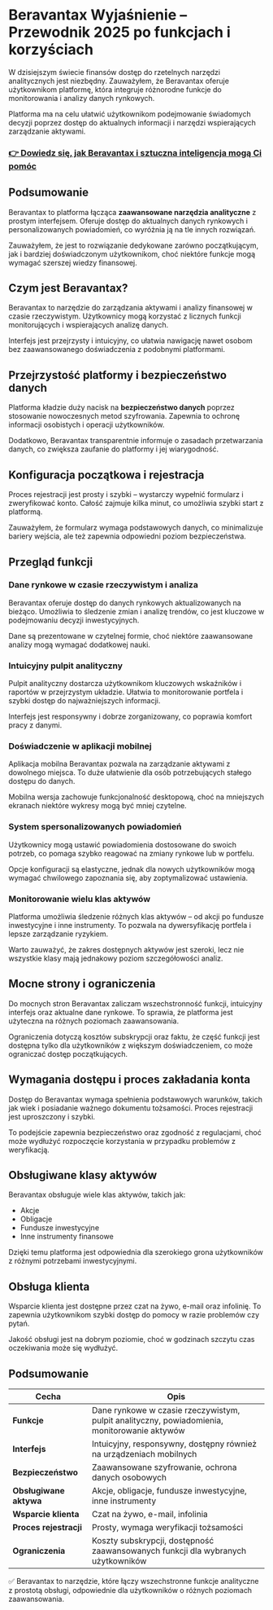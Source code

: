 # Beravantax Wyjaśnienie – Przewodnik 2025 po funkcjach i korzyściach
 

W dzisiejszym świecie finansów dostęp do rzetelnych narzędzi analitycznych jest niezbędny. Zauważyłem, że Beravantax oferuje użytkownikom platformę, która integruje różnorodne funkcje do monitorowania i analizy danych rynkowych. 

Platforma ma na celu ułatwić użytkownikom podejmowanie świadomych decyzji poprzez dostęp do aktualnych informacji i narzędzi wspierających zarządzanie aktywami.

### [👉 Dowiedz się, jak Beravantax i sztuczna inteligencja mogą Ci pomóc](https://is.gd/dYT7H7)
## Podsumowanie

Beravantax to platforma łącząca **zaawansowane narzędzia analityczne** z prostym interfejsem. Oferuje dostęp do aktualnych danych rynkowych i personalizowanych powiadomień, co wyróżnia ją na tle innych rozwiązań.

Zauważyłem, że jest to rozwiązanie dedykowane zarówno początkującym, jak i bardziej doświadczonym użytkownikom, choć niektóre funkcje mogą wymagać szerszej wiedzy finansowej.

## Czym jest Beravantax?

Beravantax to narzędzie do zarządzania aktywami i analizy finansowej w czasie rzeczywistym. Użytkownicy mogą korzystać z licznych funkcji monitorujących i wspierających analizę danych.

Interfejs jest przejrzysty i intuicyjny, co ułatwia nawigację nawet osobom bez zaawansowanego doświadczenia z podobnymi platformami.

## Przejrzystość platformy i bezpieczeństwo danych

Platforma kładzie duży nacisk na **bezpieczeństwo danych** poprzez stosowanie nowoczesnych metod szyfrowania. Zapewnia to ochronę informacji osobistych i operacji użytkowników.

Dodatkowo, Beravantax transparentnie informuje o zasadach przetwarzania danych, co zwiększa zaufanie do platformy i jej wiarygodność.

## Konfiguracja początkowa i rejestracja

Proces rejestracji jest prosty i szybki – wystarczy wypełnić formularz i zweryfikować konto. Całość zajmuje kilka minut, co umożliwia szybki start z platformą.

Zauważyłem, że formularz wymaga podstawowych danych, co minimalizuje bariery wejścia, ale też zapewnia odpowiedni poziom bezpieczeństwa.

## Przegląd funkcji

### Dane rynkowe w czasie rzeczywistym i analiza

Beravantax oferuje dostęp do danych rynkowych aktualizowanych na bieżąco. Umożliwia to śledzenie zmian i analizę trendów, co jest kluczowe w podejmowaniu decyzji inwestycyjnych.

Dane są prezentowane w czytelnej formie, choć niektóre zaawansowane analizy mogą wymagać dodatkowej nauki.

### Intuicyjny pulpit analityczny

Pulpit analityczny dostarcza użytkownikom kluczowych wskaźników i raportów w przejrzystym układzie. Ułatwia to monitorowanie portfela i szybki dostęp do najważniejszych informacji.

Interfejs jest responsywny i dobrze zorganizowany, co poprawia komfort pracy z danymi.

### Doświadczenie w aplikacji mobilnej

Aplikacja mobilna Beravantax pozwala na zarządzanie aktywami z dowolnego miejsca. To duże ułatwienie dla osób potrzebujących stałego dostępu do danych.

Mobilna wersja zachowuje funkcjonalność desktopową, choć na mniejszych ekranach niektóre wykresy mogą być mniej czytelne.

### System spersonalizowanych powiadomień

Użytkownicy mogą ustawić powiadomienia dostosowane do swoich potrzeb, co pomaga szybko reagować na zmiany rynkowe lub w portfelu.

Opcje konfiguracji są elastyczne, jednak dla nowych użytkowników mogą wymagać chwilowego zapoznania się, aby zoptymalizować ustawienia.

### Monitorowanie wielu klas aktywów

Platforma umożliwia śledzenie różnych klas aktywów – od akcji po fundusze inwestycyjne i inne instrumenty. To pozwala na dywersyfikację portfela i lepsze zarządzanie ryzykiem.

Warto zauważyć, że zakres dostępnych aktywów jest szeroki, lecz nie wszystkie klasy mają jednakowy poziom szczegółowości analiz.

## Mocne strony i ograniczenia

Do mocnych stron Beravantax zaliczam wszechstronność funkcji, intuicyjny interfejs oraz aktualne dane rynkowe. To sprawia, że platforma jest użyteczna na różnych poziomach zaawansowania.

Ograniczenia dotyczą kosztów subskrypcji oraz faktu, że część funkcji jest dostępna tylko dla użytkowników z większym doświadczeniem, co może ograniczać dostęp początkujących.

## Wymagania dostępu i proces zakładania konta

Dostęp do Beravantax wymaga spełnienia podstawowych warunków, takich jak wiek i posiadanie ważnego dokumentu tożsamości. Proces rejestracji jest uproszczony i szybki.

To podejście zapewnia bezpieczeństwo oraz zgodność z regulacjami, choć może wydłużyć rozpoczęcie korzystania w przypadku problemów z weryfikacją.

## Obsługiwane klasy aktywów

Beravantax obsługuje wiele klas aktywów, takich jak:

- Akcje  
- Obligacje  
- Fundusze inwestycyjne  
- Inne instrumenty finansowe

Dzięki temu platforma jest odpowiednia dla szerokiego grona użytkowników z różnymi potrzebami inwestycyjnymi.

## Obsługa klienta

Wsparcie klienta jest dostępne przez czat na żywo, e-mail oraz infolinię. To zapewnia użytkownikom szybki dostęp do pomocy w razie problemów czy pytań.

Jakość obsługi jest na dobrym poziomie, choć w godzinach szczytu czas oczekiwania może się wydłużyć.

## Podsumowanie

| Cecha                     | Opis                                                      |
|---------------------------|-----------------------------------------------------------|
| **Funkcje**               | Dane rynkowe w czasie rzeczywistym, pulpit analityczny, powiadomienia, monitorowanie aktywów |
| **Interfejs**             | Intuicyjny, responsywny, dostępny również na urządzeniach mobilnych |
| **Bezpieczeństwo**        | Zaawansowane szyfrowanie, ochrona danych osobowych        |
| **Obsługiwane aktywa**    | Akcje, obligacje, fundusze inwestycyjne, inne instrumenty |
| **Wsparcie klienta**      | Czat na żywo, e-mail, infolinia                            |
| **Proces rejestracji**    | Prosty, wymaga weryfikacji tożsamości                      |
| **Ograniczenia**          | Koszty subskrypcji, dostępność zaawansowanych funkcji dla wybranych użytkowników |

✅ Beravantax to narzędzie, które łączy wszechstronne funkcje analityczne z prostotą obsługi, odpowiednie dla użytkowników o różnych poziomach zaawansowania.
